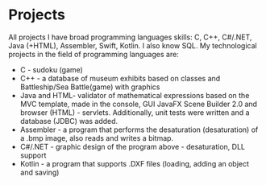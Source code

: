 # Projects
All projects
I have broad programming languages skills: C, C++, C#/.NET, Java (+HTML), Assembler, Swift, Kotlin. I also know SQL.
My technological projects in the field of programming languages are: 
- C - sudoku (game) 
- C++ - a database of museum exhibits based on classes and Battleship/Sea Battle(game) with graphics
- Java and HTML- validator of mathematical expressions based on the MVC template, made in the console, GUI JavaFX Scene Builder 2.0 and browser (HTML) - servlets. Additionally, unit tests were written and a database (JDBC) was added. 
- Assembler - a program that performs the desaturation (desaturation) of a .bmp image, also reads and writes a bitmap.
- C#/.NET - graphic design of the program above - desaturation, DLL support 
- Kotlin - a program that supports .DXF files (loading, adding an object and saving) 

